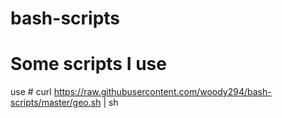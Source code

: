 # bash-scripts
# Some scripts I use
use # curl https://raw.githubusercontent.com/woody294/bash-scripts/master/geo.sh | sh
